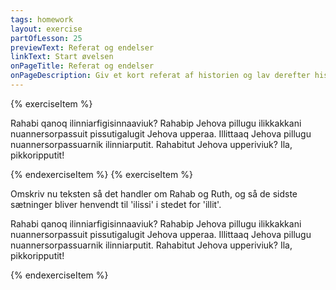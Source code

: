 ```yaml
---
tags: homework
layout: exercise
partOfLesson: 25
previewText: Referat og endelser
linkText: Start øvelsen
onPageTitle: Referat og endelser
onPageDescription: Giv et kort referat af historien og lav derefter historien om så der bliver skrevet om flere personer
---
```


{% exerciseItem %}

Rahabi qanoq ilinniarfigisinnaaviuk? Rahabip Jehova pillugu ilikkakkani nuannersorpassuit pissutigalugit Jehova upperaa. Illittaaq Jehova pillugu nuannersorpassuarnik ilinniarputit. Rahabitut Jehova upperiviuk? Ila, pikkoripputit!

<textarea-input data-label="Skriv et kort referat af historien på dit eget sprog"></textarea-input>
{% endexerciseItem %}
{% exerciseItem %}

Omskriv nu teksten så det handler om Rahab og Ruth, og så de sidste sætninger bliver henvendt til 'ilissi' i stedet for 'illit'.

Rahabi qanoq ilinniarfigisinnaaviuk? Rahabip Jehova pillugu ilikkakkani nuannersorpassuit pissutigalugit Jehova upperaa. Illittaaq Jehova pillugu nuannersorpassuarnik ilinniarputit. Rahabitut Jehova upperiviuk? Ila, pikkoripputit!

<textarea-input></textarea-input>
{% endexerciseItem %}